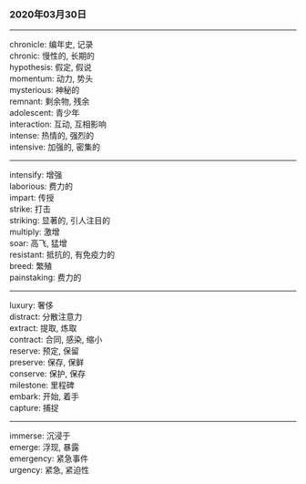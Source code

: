 ### 2020年03月30日
- - -
chronicle: 编年史, 记录  
chronic: 慢性的, 长期的  
hypothesis: 假定, 假说  
momentum: 动力, 势头  
mysterious: 神秘的  
remnant: 剩余物, 残余  
adolescent: 青少年  
interaction: 互动, 互相影响  
intense: 热情的, 强烈的  
intensive: 加强的, 密集的  
- - -
intensify: 增强  
laborious: 费力的  
impart: 传授  
strike: 打击  
striking: 显著的, 引人注目的  
multiply: 激增  
soar: 高飞, 猛增  
resistant: 抵抗的, 有免疫力的  
breed: 繁殖  
painstaking: 费力的  
- - -
luxury: 奢侈  
distract: 分散注意力  
extract: 提取, 炼取  
contract: 合同, 感染, 缩小  
reserve: 预定, 保留  
preserve: 保存, 保鲜  
conserve: 保护, 保存  
milestone: 里程碑  
embark: 开始, 着手  
capture: 捕捉  
- - -
immerse: 沉浸于  
emerge: 浮现, 暴露  
emergency: 紧急事件  
urgency: 紧急, 紧迫性